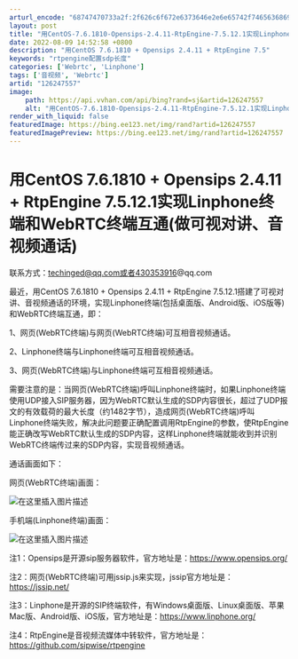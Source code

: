 ```yaml
---
arturl_encode: "68747470733a2f:2f626c6f672e6373646e2e6e65742f74656368696e6765642f:61727469636c652f64657461696c732f313236323437353537"
layout: post
title: "用CentOS-7.6.1810-Opensips-2.4.11-RtpEngine-7.5.12.1实现Linphone终端和WebRTC终端互通做可视对讲音视频通话"
date: 2022-08-09 14:52:58 +0800
description: "用CentOS 7.6.1810 + Opensips 2.4.11 + RtpEngine 7.5"
keywords: "rtpengine配置sdp长度"
categories: ['Webrtc', 'Linphone']
tags: ['音视频', 'Webrtc']
artid: "126247557"
image:
    path: https://api.vvhan.com/api/bing?rand=sj&artid=126247557
    alt: "用CentOS-7.6.1810-Opensips-2.4.11-RtpEngine-7.5.12.1实现Linphone终端和WebRTC终端互通做可视对讲音视频通话"
render_with_liquid: false
featuredImage: https://bing.ee123.net/img/rand?artid=126247557
featuredImagePreview: https://bing.ee123.net/img/rand?artid=126247557
---
```


# 用CentOS 7.6.1810 + Opensips 2.4.11 + RtpEngine 7.5.12.1实现Linphone终端和WebRTC终端互通(做可视对讲、音视频通话)

联系方式：techinged@qq.com或者430353916@qq.com

最近，用CentOS 7.6.1810 + Opensips 2.4.11 + RtpEngine 7.5.12.1搭建了可视对讲、音视频通话的环境，实现Linphone终端(包括桌面版、Android版、iOS版等)和WebRTC终端互通，即：
  
1、网页(WebRTC终端)与网页(WebRTC终端)可互相音视频通话。
  
2、Linphone终端与Linphone终端可互相音视频通话。
  
3、网页(WebRTC终端)与Linphone终端可互相音视频通话。

需要注意的是：当网页(WebRTC终端)呼叫Linphone终端时，如果Linphone终端使用UDP接入SIP服务器，因为WebRTC默认生成的SDP内容很长，超过了UDP报文的有效载荷的最大长度（约1482字节），造成网页(WebRTC终端)呼叫Linphone终端失败，解决此问题要正确配置调用RtpEngine的参数，使RtpEngine能正确改写WebRTC默认生成的SDP内容，这样Linphone终端就能收到并识别WebRTC终端传过来的SDP内容，实现音视频通话。

通话画面如下：
  
网页(WebRTC终端)画面：
  
![在这里插入图片描述](https://i-blog.csdnimg.cn/blog_migrate/afd5088db21d91941e827ca103983bed.png#pic_center)
  
手机端(Linphone终端)画面：
  
![在这里插入图片描述](https://i-blog.csdnimg.cn/blog_migrate/fe72225c191665f67edc2cfa2610724f.png#pic_center)

注1：Opensips是开源sip服务器软件，官方地址是：https://www.opensips.org/

注2：网页(WebRTC终端)可用jssip.js来实现，jssip官方地址是：https://jssip.net/

注3：Linphone是开源的SIP终端软件，有Windows桌面版、Linux桌面版、苹果Mac版、Android版、iOS版，官方地址是：https://www.linphone.org/

注4：RtpEngine是音视频流媒体中转软件，官方地址是：https://github.com/sipwise/rtpengine
